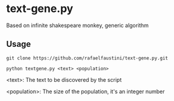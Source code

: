 # text-gene.py
Based on infinite shakespeare monkey, generic algorithm

## Usage
```git clone https://github.com/rafaelfaustini/text-gene.py.git```

```python textgene.py <text> <population>```

<text\>: The text to be discovered by the script

<population\>: The size of the population, it's an integer number
